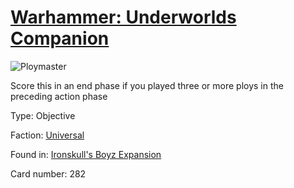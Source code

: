 # [Warhammer: Underworlds Companion](https://guidokessels.github.io/wh-underworlds)

  

![Ploymaster](https://warhammerunderworlds.com/wp-content/uploads/sites/6/2017/12/282_ENG-Ploymaster.png)

Score this in an end phase if you played three or more ploys in the preceding action phase

Type: Objective

Faction: [Universal](https://guidokessels.github.io/wh-underworlds/factions/universal.md)

Found in: [Ironskull's Boyz Expansion](https://guidokessels.github.io/wh-underworlds/locations/ironskulls-boyz-expansion.md)

Card number: 282
